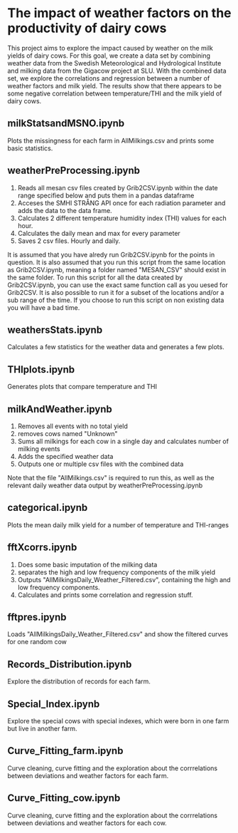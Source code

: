 # The impact of weather factors on the productivity of dairy cows

This project aims to explore the impact caused by weather on the milk yields of dairy cows. For this goal, we create a data set by combining weather data from the Swedish Meteorological and Hydrological Institute and milking data from the Gigacow project at SLU. With the combined data set, we explore the correlations and regression between a number of weather factors and milk yield. The results show that there appears to be some negative correlation between temperature/THI and the milk yield of dairy cows.


## milkStatsandMSNO.ipynb
Plots the missingness for each farm in AllMilkings.csv and prints some basic statistics.


## weatherPreProcessing.ipynb 
1. Reads all mesan csv files created by Grib2CSV.ipynb within the date range specified below and puts them in a pandas dataframe
2. Acceses the SMHI STRÅNG API once for each radiation parameter and adds the data to the data frame.
3. Calculates 2 different temperature humidity index (THI) values for each hour.
4. Calculates the daily mean and max for every parameter
5. Saves 2 csv files. Hourly and daily.

It is assumed that you have alredy run Grib2CSV.ipynb for the points in question.
It is also assumed that you run this script from the same location as Grib2CSV.ipynb, meaning a folder named "MESAN_CSV" should exist in the same folder.
To run this script for all the data created by Grib2CSV.ipynb, you can use the exact same function call as you uesed for Grib2CSV.
It is also possible to run it for a subset of the locations and/or a sub range of the time.
If you choose to run this script on non existing data you will have a bad time.

## weathersStats.ipynb
Calculates a few statistics for the weather data and generates a few plots.

## THIplots.ipynb
Generates plots that compare temperature and THI

## milkAndWeather.ipynb 
1. Removes all events with no total yield
2. removes cows named "Unknown"
3. Sums all milkings for each cow in a single day and calculates number of milking events
4. Adds the specified weather data
5. Outputs one or multiple csv files with the combined data

Note that the file "AllMilkings.csv" is required to run this, as well as the relevant daily weather data output by weatherPreProcessing.ipynb

## categorical.ipynb
Plots the mean daily milk yield for a number of temperature and THI-ranges

## fftXcorrs.ipynb
1. Does some basic imputation of the milking data
2. separates the high and low frequency components of the milk yield
3. Outputs "AllMilkingsDaily_Weather_Filtered.csv", containing the high and low frequency components.
4. Calculates and prints some correlation and regression stuff.

## fftpres.ipynb
Loads "AllMilkingsDaily_Weather_Filtered.csv" and show the filtered curves for one random cow

## Records_Distribution.ipynb 
Explore the distribution of records for each farm.

## Special_Index.ipynb
Explore the special cows with special indexes, which were born in one farm but live in another farm.

## Curve_Fitting_farm.ipynb
Curve cleaning, curve fitting and the exploration about the corrrelations between deviations and weather factors for each farm.

## Curve_Fitting_cow.ipynb
Curve cleaning, curve fitting and the exploration about the corrrelations between deviations and weather factors for each cow.


